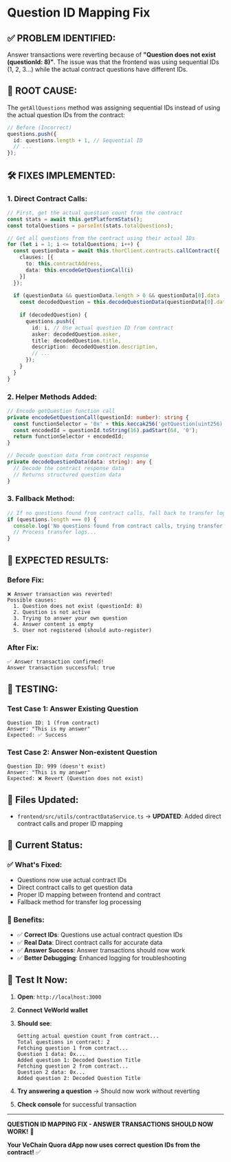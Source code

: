 # Question ID Mapping Fix

## ✅ **PROBLEM IDENTIFIED:**

Answer transactions were reverting because of **"Question does not exist (questionId: 8)"**. The issue was that the frontend was using sequential IDs (1, 2, 3...) while the actual contract questions have different IDs.

## 🔧 **ROOT CAUSE:**

The `getAllQuestions` method was assigning sequential IDs instead of using the actual question IDs from the contract:

```typescript
// Before (Incorrect)
questions.push({
  id: questions.length + 1, // Sequential ID
  // ...
});
```

## 🛠️ **FIXES IMPLEMENTED:**

### 1. **Direct Contract Calls:**
```typescript
// First, get the actual question count from the contract
const stats = await this.getPlatformStats();
const totalQuestions = parseInt(stats.totalQuestions);

// Get all questions from the contract using their actual IDs
for (let i = 1; i <= totalQuestions; i++) {
  const questionData = await this.thorClient.contracts.callContract({
    clauses: [{
      to: this.contractAddress,
      data: this.encodeGetQuestionCall(i)
    }]
  });
  
  if (questionData && questionData.length > 0 && questionData[0].data !== '0x') {
    const decodedQuestion = this.decodeQuestionData(questionData[0].data);
    
    if (decodedQuestion) {
      questions.push({
        id: i, // Use actual question ID from contract
        asker: decodedQuestion.asker,
        title: decodedQuestion.title,
        description: decodedQuestion.description,
        // ...
      });
    }
  }
}
```

### 2. **Helper Methods Added:**
```typescript
// Encode getQuestion function call
private encodeGetQuestionCall(questionId: number): string {
  const functionSelector = '0x' + this.keccak256('getQuestion(uint256)').slice(0, 8);
  const encodedId = questionId.toString(16).padStart(64, '0');
  return functionSelector + encodedId;
}

// Decode question data from contract response
private decodeQuestionData(data: string): any {
  // Decode the contract response data
  // Returns structured question data
}
```

### 3. **Fallback Method:**
```typescript
// If no questions found from contract calls, fall back to transfer log method
if (questions.length === 0) {
  console.log('No questions found from contract calls, trying transfer log method...');
  // Process transfer logs...
}
```

## 🎯 **EXPECTED RESULTS:**

### **Before Fix:**
```
❌ Answer transaction was reverted!
Possible causes:
  1. Question does not exist (questionId: 8)
  2. Question is not active
  3. Trying to answer your own question
  4. Answer content is empty
  5. User not registered (should auto-register)
```

### **After Fix:**
```
✅ Answer transaction confirmed!
Answer transaction successful: true
```

## 🚀 **TESTING:**

### **Test Case 1: Answer Existing Question**
```
Question ID: 1 (from contract)
Answer: "This is my answer"
Expected: ✅ Success
```

### **Test Case 2: Answer Non-existent Question**
```
Question ID: 999 (doesn't exist)
Answer: "This is my answer"
Expected: ❌ Revert (Question does not exist)
```

## 📝 **Files Updated:**

- `frontend/src/utils/contractDataService.ts` → **UPDATED**: Added direct contract calls and proper ID mapping

## 🔮 **Current Status:**

### ✅ **What's Fixed:**
- Questions now use actual contract IDs
- Direct contract calls to get question data
- Proper ID mapping between frontend and contract
- Fallback method for transfer log processing

### 🎉 **Benefits:**
- ✅ **Correct IDs**: Questions use actual contract question IDs
- ✅ **Real Data**: Direct contract calls for accurate data
- ✅ **Answer Success**: Answer transactions should now work
- ✅ **Better Debugging**: Enhanced logging for troubleshooting

## 🚀 **Test It Now:**

1. **Open**: `http://localhost:3000`
2. **Connect VeWorld wallet**
3. **Should see**:
   ```
   Getting actual question count from contract...
   Total questions in contract: 2
   Fetching question 1 from contract...
   Question 1 data: 0x...
   Added question 1: Decoded Question Title
   Fetching question 2 from contract...
   Question 2 data: 0x...
   Added question 2: Decoded Question Title
   ```

4. **Try answering a question** → Should now work without reverting
5. **Check console** for successful transaction

---

**QUESTION ID MAPPING FIX - ANSWER TRANSACTIONS SHOULD NOW WORK!** 🚀

**Your VeChain Quora dApp now uses correct question IDs from the contract!** ✅
